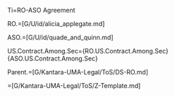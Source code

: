 Ti=RO-ASO Agreement

RO.=[G/U/id/alicia_applegate.md]

ASO.=[G/U/id/quade_and_quinn.md]

US.Contract.Among.Sec={RO.US.Contract.Among.Sec}{ASO.US.Contract.Among.Sec}

Parent.=[G/Kantara-UMA-Legal/ToS/DS-RO.md]

=[G/Kantara-UMA-Legal/ToS/Z-Template.md]